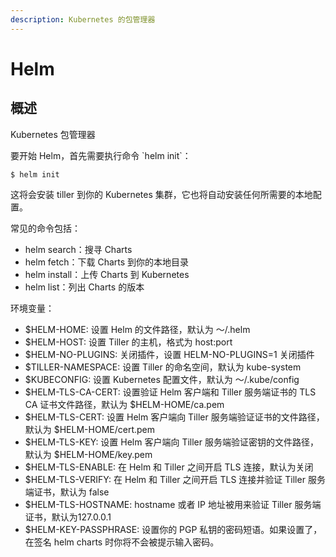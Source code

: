 ```yaml
---
description: Kubernetes 的包管理器
---
```


# Helm

## 概述

Kubernetes 包管理器

要开始 Helm，首先需要执行命令 \`helm init\`：

```text
$ helm init
```

这将会安装 tiller 到你的 Kubernetes 集群，它也将自动安装任何所需要的本地配置。

常见的命令包括：

* helm search：搜寻 Charts
* helm fetch：下载 Charts 到你的本地目录
* helm install：上传 Charts 到 Kubernetes
* helm list：列出 Charts 的版本

环境变量：

* $HELM-HOME: 设置 Helm 的文件路径，默认为 ～/.helm
* $HELM-HOST:  设置 Tiller 的主机，格式为 host:port
* $HELM-NO-PLUGINS: 关闭插件，设置 HELM-NO-PLUGINS=1 关闭插件
* $TILLER-NAMESPACE:  设置 Tiller 的命名空间，默认为 kube-system
* $KUBECONFIG:  设置 Kubernetes 配置文件，默认为 ～/.kube/config
* $HELM-TLS-CA-CERT:  设置验证 Helm 客户端和 Tiller 服务端证书的 TLS CA 证书文件路径，默认为  $HELM-HOME/ca.pem
* $HELM-TLS-CERT: 设置 Helm 客户端向 Tiller 服务端验证证书的文件路径，默认为  $HELM-HOME/cert.pem
* $HELM-TLS-KEY: 设置 Helm 客户端向 Tiller 服务端验证密钥的文件路径，默认为  $HELM-HOME/key.pem
* $HELM-TLS-ENABLE: 在 Helm 和 Tiller 之间开启 TLS 连接，默认为关闭
* $HELM-TLS-VERIFY: 在 Helm 和 Tiller 之间开启 TLS 连接并验证 Tiller 服务端证书，默认为 false
* $HELM-TLS-HOSTNAME: hostname 或者 IP 地址被用来验证 Tiller 服务端证书，默认为127.0.0.1
* $HELM-KEY-PASSPHRASE: 设置你的 PGP 私钥的密码短语。如果设置了，在签名 helm charts 时你将不会被提示输入密码。









